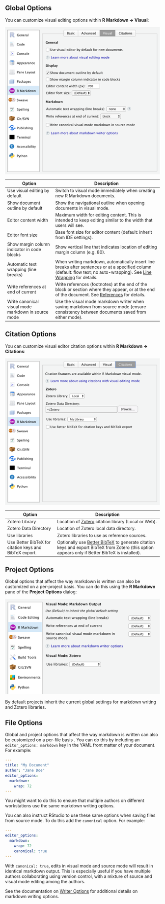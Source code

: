 <!-- -*- mode: gfm -*- -->

## Global Options

You can customize visual editing options within **R Markdown -\> Visual**:

<img src="images/visual-editing-options.png" class="illustration" width="585"/>

| Option                                              | Description                                                                                                                                                                                          |
|-----------------------------------------------------|------------------------------------------------------------------------------------------------------------------------------------------------------------------------------------------------------|
| Use visual editing by default                       | Switch to visual mode immediately when creating new R Markdown documents.                                                                                                                            |
| Show document outline by default                    | Show the navigational outline when opening documents in visual mode.                                                                                                                                 |
| Editor content width                                | Maximum width for editing content. This is intended to keep editing similar to the width that users will see.                                                                                        |
| Editor font size                                    | Base font size for editor content (default: inherit from IDE settings).                                                                                                                              |
| Show margin column indicator in code blocks         | Show vertical line that indicates location of editing margin column (e.g. 80).                                                                                                                       |
| Automatic text wrapping (line breaks)               | When writing markdown, automatically insert line breaks after sentences or at a specified column (default: flow text; no auto-wrapping). See [Line Wrapping](markdown?id=line-wrapping) for details. |
| Write references at end of current                  | Write references (footnotes) at the end of the block or section where they appear, or at the end of the document. See [References](markdown?id=references) for details.                              |
| Write canonical visual mode markdown in source mode | Use the visual mode markdown writer when saving markdown from source mode (ensure consistency between documents saved from either mode).                                                             |

## Citation Options

You can customize visual editor citation options within **R Markdown -\> Citations**:

<img src="images/visual-editing-options-citations.png" class="illustration" width="585"/>

| Option                                                 | Description                                                                                                                                                                                 |
|--------------------------------------------------------|---------------------------------------------------------------------------------------------------------------------------------------------------------------------------------------------|
| Zotero Library                                         | Location of [Zotero](citations#citations-from-zotero) citation library (Local or Web).                                                                                                      |
| Zotero Data Directory                                  | Location of Zotero local data directory.                                                                                                                                                    |
| Use libraries                                          | Zotero libraries to use as reference sources.                                                                                                                                               |
| Use Better BibTeX for citation keys and BibTeX export. | Optionally use [Better BibTeX](https://retorque.re/zotero-better-bibtex/) to generate citation keys and export BibTeX from Zotero (this option appears only if Better BibTeX is installed). |

## Project Options

Global options that affect the way markdown is written can also be customized on a per-project basis. You can do this using the **R Markdown** pane of the **Project Options** dialog:

<img src="images/visual-editing-project-options.png" class="illustration" width="541"/>

By default projects inherit the current global settings for markdown writing and Zotero libraries.

## File Options

Global and project options that affect the way markdown is written can also be customized on a per-file basis . You can do this by including an `editor_options: markdown` key in the YAML front matter of your document. For example:

``` yaml
---
title: "My Document"
author: "Jane Doe"
editor_options:
  markdown:
    wrap: 72
---
```

You might want to do this to ensure that multiple authors on different workstations use the same markdown writing options.

You can also instruct RStudio to use these same options when saving files from source mode. To do this add the `canonical` option. For example:

``` yaml
---
editor_options:
  markdown:
    wrap: 72
    canonical: true
---
```

With `canonical: true`, edits in visual mode and source mode will result in identical markdown output. This is especially useful if you have multiple authors collaborating using version control, with a mixture of source and visual mode editing among the authors.

See the documentation on [Writer Options](markdown#writer-options) for additional details on markdown writing options.
